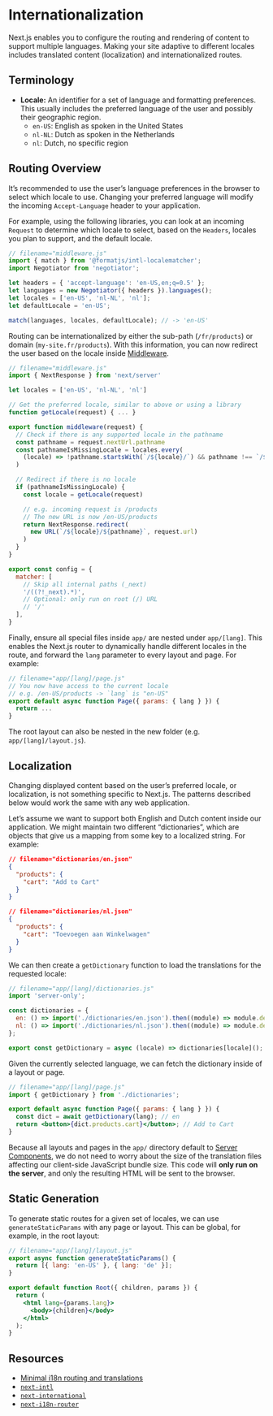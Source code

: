 # Internationalization

Next.js enables you to configure the routing and rendering of content to support multiple languages.
Making your site adaptive to different locales includes translated content (localization) and internationalized routes.

## Terminology

- **Locale:** An identifier for a set of language and formatting preferences.
  This usually includes the preferred language of the user and possibly their geographic region.
  - `en-US`: English as spoken in the United States
  - `nl-NL`: Dutch as spoken in the Netherlands
  - `nl`: Dutch, no specific region

## Routing Overview

It’s recommended to use the user’s language preferences in the browser to select which locale to use.
Changing your preferred language will modify the incoming `Accept-Language` header to your application.

For example, using the following libraries, you can look at an incoming `Request` to determine which locale to select, based on the `Headers`, locales you plan to support, and the default locale.

```js
// filename="middleware.js"
import { match } from '@formatjs/intl-localematcher';
import Negotiator from 'negotiator';

let headers = { 'accept-language': 'en-US,en;q=0.5' };
let languages = new Negotiator({ headers }).languages();
let locales = ['en-US', 'nl-NL', 'nl'];
let defaultLocale = 'en-US';

match(languages, locales, defaultLocale); // -> 'en-US'
```

Routing can be internationalized by either the sub-path (`/fr/products`) or domain (`my-site.fr/products`).
With this information, you can now redirect the user based on the locale inside [Middleware](/guide/routing/middleware).

```js
// filename="middleware.js"
import { NextResponse } from 'next/server'

let locales = ['en-US', 'nl-NL', 'nl']

// Get the preferred locale, similar to above or using a library
function getLocale(request) { ... }

export function middleware(request) {
  // Check if there is any supported locale in the pathname
  const pathname = request.nextUrl.pathname
  const pathnameIsMissingLocale = locales.every(
    (locale) => !pathname.startsWith(`/${locale}/`) && pathname !== `/${locale}`
  )

  // Redirect if there is no locale
  if (pathnameIsMissingLocale) {
    const locale = getLocale(request)

    // e.g. incoming request is /products
    // The new URL is now /en-US/products
    return NextResponse.redirect(
      new URL(`/${locale}/${pathname}`, request.url)
    )
  }
}

export const config = {
  matcher: [
    // Skip all internal paths (_next)
    '/((?!_next).*)',
    // Optional: only run on root (/) URL
    // '/'
  ],
}
```

Finally, ensure all special files inside `app/` are nested under `app/[lang]`.
This enables the Next.js router to dynamically handle different locales in the route, and forward the `lang` parameter to every layout and page.
For example:

```jsx
// filename="app/[lang]/page.js"
// You now have access to the current locale
// e.g. /en-US/products -> `lang` is "en-US"
export default async function Page({ params: { lang } }) {
  return ...
}
```

The root layout can also be nested in the new folder (e.g. `app/[lang]/layout.js`).

## Localization

Changing displayed content based on the user’s preferred locale, or localization, is not something specific to Next.js.
The patterns described below would work the same with any web application.

Let’s assume we want to support both English and Dutch content inside our application.
We might maintain two different “dictionaries”, which are objects that give us a mapping from some key to a localized string.
For example:

```json
// filename="dictionaries/en.json"
{
  "products": {
    "cart": "Add to Cart"
  }
}
```

```json
// filename="dictionaries/nl.json"
{
  "products": {
    "cart": "Toevoegen aan Winkelwagen"
  }
}
```

We can then create a `getDictionary` function to load the translations for the requested locale:

```jsx
// filename="app/[lang]/dictionaries.js"
import 'server-only';

const dictionaries = {
  en: () => import('./dictionaries/en.json').then((module) => module.default),
  nl: () => import('./dictionaries/nl.json').then((module) => module.default),
};

export const getDictionary = async (locale) => dictionaries[locale]();
```

Given the currently selected language, we can fetch the dictionary inside of a layout or page.

```jsx
// filename="app/[lang]/page.js"
import { getDictionary } from './dictionaries';

export default async function Page({ params: { lang } }) {
  const dict = await getDictionary(lang); // en
  return <button>{dict.products.cart}</button>; // Add to Cart
}
```

Because all layouts and pages in the `app/` directory default to [Server Components](/guide/rendering/server-components), we do not need to worry about the size of the translation files affecting our client-side JavaScript bundle size.
This code will **only run on the server**, and only the resulting HTML will be sent to the browser.

## Static Generation

To generate static routes for a given set of locales, we can use `generateStaticParams` with any page or layout.
This can be global, for example, in the root layout:

```jsx
// filename="app/[lang]/layout.js"
export async function generateStaticParams() {
  return [{ lang: 'en-US' }, { lang: 'de' }];
}

export default function Root({ children, params }) {
  return (
    <html lang={params.lang}>
      <body>{children}</body>
    </html>
  );
}
```

## Resources

- [Minimal i18n routing and translations](https://github.com/vercel/next.js/tree/canary/examples/app-dir-i18n-routing)
- [`next-intl`](https://next-intl-docs.vercel.app/docs/next-13)
- [`next-international`](https://github.com/QuiiBz/next-international)
- [`next-i18n-router`](https://github.com/i18nexus/next-i18n-router)
